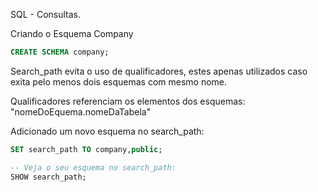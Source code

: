 SQL - Consultas.

Criando o Esquema Company

```sql
CREATE SCHEMA company;
```

Search_path evita o uso de qualificadores, estes apenas utilizados caso exita pelo menos dois esquemas com mesmo nome.

Qualificadores referenciam os elementos dos esquemas: "nomeDoEquema.nomeDaTabela"

Adicionado um novo esquema no search_path:
```sql
SET search_path TO company,public;

-- Veja o seu esquema no search_path:
SHOW search_path;
```

